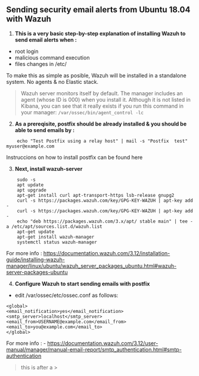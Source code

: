 

## Sending security email alerts from Ubuntu 18.04 with Wazuh  

1. **This is a very basic step-by-step explanation of installing Wazuh to send email alerts when :**
* root login
* malicious command execution
* files changes in /etc/

To make this as simple as posible, Wazuh will be installed in a standalone system. No agents & no Elastic stack.
> Wazuh server monitors itself by default. The manager includes an agent (whose ID is 000) when you install it. Although it is not listed in Kibana, you can see that it really exists if you run this command in your manager: `/var/ossec/bin/agent_control -lc`


2. **As a prereqisite, postfix should be already installed & you should be able to send emails by :** 

```
    echo "Test Postfix using a relay host" | mail -s "Postfix  test" myuser@example.com
```

Instruccions on how to install postfix can be found here


3. **Next, install wazuh-server**

```
    sudo -s
    apt update
    apt upgrade
    apt-get install curl apt-transport-https lsb-release gnupg2
    curl -s https://packages.wazuh.com/key/GPG-KEY-WAZUH | apt-key add -
    curl -s https://packages.wazuh.com/key/GPG-KEY-WAZUH | apt-key add -
    echo "deb https://packages.wazuh.com/3.x/apt/ stable main" | tee -a /etc/apt/sources.list.d/wazuh.list
    apt-get update
    apt-get install wazuh-manager
    systemctl status wazuh-manager
```
For more info : https://documentation.wazuh.com/3.12/installation-guide/installing-wazuh-manager/linux/ubuntu/wazuh_server_packages_ubuntu.html#wazuh-server-packages-ubuntu


4. **Configure Wazuh to start sending emails with postfix**

* edit /var/ossec/etc/ossec.conf as follows:
```
<global>
<email_notification>yes</email_notification>
<smtp_server>localhost</smtp_server>
<email_from>USERNAME@example.com</email_from>
<email_to>you@example.com</email_to>
</global>
```
For more info : - https://documentation.wazuh.com/3.12/user-manual/manager/manual-email-report/smtp_authentication.html#smtp-authentication

> this is after a >



